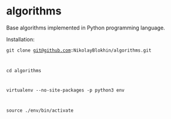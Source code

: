 # algorithms
Base algorithms implemented in Python programming language.

Installation:

<code>git clone git@github.com:NikolayBlokhin/algorithms.git

cd algorithms

virtualenv --no-site-packages -p python3 env

source ./env/bin/activate</code>
